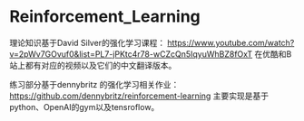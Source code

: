 # Reinforcement_Learning

理论知识基于David Silver的强化学习课程：
https://www.youtube.com/watch?v=2pWv7GOvuf0&list=PL7-jPKtc4r78-wCZcQn5IqyuWhBZ8fOxT
在优酷和B站上都有对应的视频以及它们的中文翻译版本。

练习部分基于dennybritz 的强化学习相关作业：
https://github.com/dennybritz/reinforcement-learning
主要实现是基于python、OpenAI的gym以及tensroflow。
